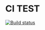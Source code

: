 # CI TEST

[![Build status](https://ci.appveyor.com/api/projects/status/blf5ms9nj29q50pp?svg=true)](https://ci.appveyor.com/project/IlyaZakharov00/pure-functions)
